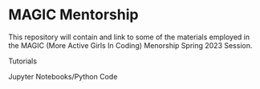 # MAGIC Mentorship

This repository will contain and link to some of the materials employed in the MAGIC (More Active Girls In Coding) Menorship Spring 2023 Session.  


Tutorials


Jupyter Notebooks/Python Code
